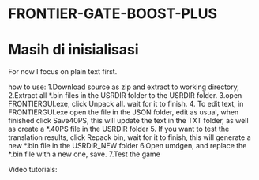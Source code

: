 # FRONTIER-GATE-BOOST-PLUS
# Masih di inisialisasi
For now I focus on plain text first.

 how to use:
 1.Download source as zip and extract to working directory,
 2.Extract all *.bin files in the USRDIR folder to the USRDIR folder.
 3.open FRONTIERGUI.exe, click Unpack all.  wait for it to finish.
 4. To edit text, in FRONTIERGUI.exe open the file in the JSON folder, edit as usual, when finished click Save40PS,
 this will update the text in the TXT folder, as well as create a *.40PS file in the USRDIR folder
 5. If you want to test the translation results, click Repack bin, wait for it to finish, this will generate a new *.bin file in the USRDIR_NEW folder
 6.Open umdgen, and replace the *.bin file with a new one, save.
 7.Test the game

 Video tutorials: